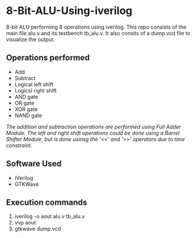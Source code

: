 # 8-Bit-ALU-Using-iverilog

8-bit ALU performing 8 operations using iverilog.
This repo consists of the main file alu.v and its testbench tb_alu.v.
It also consits of a dump.vcd file to visualize the output.

## Operations performed

 + Add
 + Subtract
 + Logical left shift
 + Logicsl right shift
 + AND gate
 + OR gate
 + XOR gate
 + NAND gate

*The addition and subtraction operations are performed using Full Adder Module.*
*The left and right shift operations could be done using a Barrel Shifter Module, but is done usinsg the '<<' and '>>' operators due to time constraint.*

 ## Software Used
 + iVerilog
 + GTKWave

 ## Execution commands
 1. iverilog -o aout alu.v tb_alu.v
 2. vvp aout
 3. gtkwave dump.vcd

